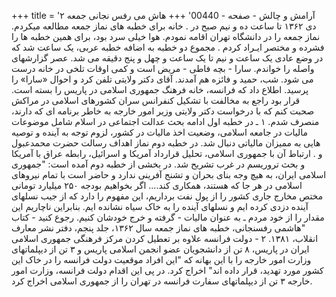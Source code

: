 +++
title = 'آرامش و چالش - صفحه - 00440'
+++
هاش می رفس نجانی جمعه ۲ دی ۱۳۶۲ تا ساعت ده و نیم صبح در . خانه برای خطبه های نماز جمعه مطالعه میکردم. نماز جمعه را در دانشگاه تهران اقامه نمودم. هوا خیلی سرد بود، برای همین خطبه ها را فشرده و مختصر ایـراد کردم . مجموع دو خطبه به اضافه خطبه عربی، یک ساعت شد که در وضع عادی یک ساعت و نیم تا یک ساعت و چهل و پنج دقیقه می شد. عصر گزارشهای واصله را خواندم. سارا - بچه فاطی - مریض است و کمی اوقات تلخی در خانه درست می شود. شب، حمید و فائزه هم آمدند. آقای دکتر ولایتی تلفن کرد و احوال «سارا» را پرسید. اطلاع داد که فرانسه، خانه فرهنگ جمهوری اسلامی در پاریس را بسته است. قرار بود راجع به مخالفت با تشکیل کنفرانس سران کشورهای اسلامی در مراکش صحبت کنم که با درخواست دکتر ولایتی وزیر امور خارجه به خاطر برنامه ای که دارند، منصرف شدم. ۱ ـ در خطبه اول ادامه بحث عدالت اجتماعی در اسلام شامل موضوعات مالیات در جامعه اسلامی، وضعیت اخذ مالیات در کشور، لزوم توجه به آینده و توصیه هایی به ممیزان مالیاتی دنبال شد. در خطبه دوم نماز اهداف رسالت حضرت محمدعبول و . ارتباط آن با جمهوری اسلامی، تحلیل قرارداد آمریکا و اسرائیل، رابطه عراق با آمریکا و بحث تروریسم در غرب تشریح شد. در بخشی از خطبه دوم آمده است: "جمهوری اسلامی ایران، به هیچ وجه بنای بحران و تشنج آفرینی ندارد و حاضر است با تمام نیروهای اسلامی در هر جا که هستند، همکاری کند.... اگر بخواهیم بودجه ۲۵۰ میلیارد تومانی مختص مخارج جاری کشور را از پول نفت برداریم، این مفهوم را دارد که از جیب نسلهای آینده دزدی کرده ایم و نسلهای آینده را به خاک سیاه نشانده ایم. بنابراین ناچاریم این مقدار را از خود مردم ـ به عنوان مالیات - گرفته و خرج خودشان کنیم. رجوع کنید - کتاب "هاشمی رفسنجانی، خطبه های نماز جمعه سال ۱۳۶۲، جلد پنجم، دفتر نشر معارف انقلاب، ۱۳۸۱. ۲ - دولت فرانسه علاوه بر تعطیل کردن مرکز فرهنگی جمهوری اسلامی ایران در پاریس، ۸ تن از دانشجویان عضو انجمن اسلامی پاریس و ۳ تن از دیپلماتهای وزارت امور خارجه را با این بهانه که "این افراد موقعیت دولت فرانسه را در خاک این کشور مورد تهدید، قرار داده اند" اخراج کرد. در پی این اقدام دولت فرانسه، وزارت امور خارجه ۳ تن از دیپلماتهای سفارت فرانسه در تهران را از جمهوری اسلامی اخراج کرد.